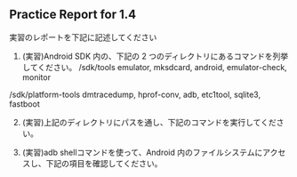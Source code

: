 Practice Report for 1.4
------

実習のレポートを下記に記述してください

1. (実習)Android SDK 内の、下記の 2 つのディレクトリにあるコマンドを列挙してください。
/sdk/tools
emulator, mksdcard, android, emulator-check, monitor

/sdk/platform-tools
dmtracedump, hprof-conv, adb, etc1tool, sqlite3, fastboot

2. (実習)上記のディレクトリにパスを通し、下記のコマンドを実行してください。

3. (実習)adb shellコマンドを使って、Android 内のファイルシステムにアクセスし、下記の項目を確認してください。
